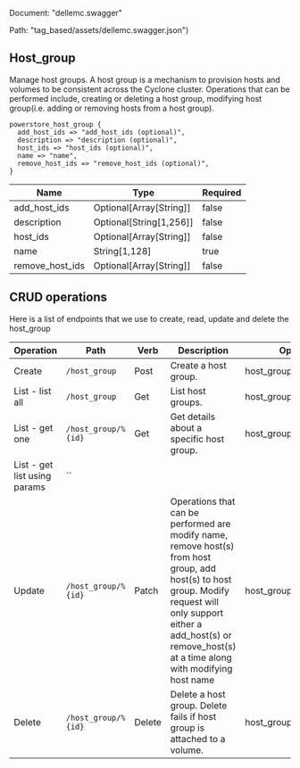 Document: "dellemc.swagger"


Path: "tag_based/assets/dellemc.swagger.json")

## Host_group

Manage host groups.
 A host group is a mechanism to provision hosts and volumes to be consistent across the Cyclone cluster. Operations that can be performed include, creating or deleting a host group, modifying host group(i.e. adding or removing hosts from a host group).

```puppet
powerstore_host_group {
  add_host_ids => "add_host_ids (optional)",
  description => "description (optional)",
  host_ids => "host_ids (optional)",
  name => "name",
  remove_host_ids => "remove_host_ids (optional)",
}
```

| Name        | Type           | Required       |
| ------------- | ------------- | ------------- |
|add_host_ids | Optional[Array[String]] | false |
|description | Optional[String[1,256]] | false |
|host_ids | Optional[Array[String]] | false |
|name | String[1,128] | true |
|remove_host_ids | Optional[Array[String]] | false |



## CRUD operations

Here is a list of endpoints that we use to create, read, update and delete the host_group

| Operation | Path | Verb | Description | OperationID |
| ------------- | ------------- | ------------- | ------------- | ------------- |
|Create|`/host_group`|Post|Create a host group.|host_group_create|
|List - list all|`/host_group`|Get|List host groups.|host_group_collection_query|
|List - get one|`/host_group/%{id}`|Get|Get details about a specific host group.|host_group_instance_query|
|List - get list using params|``||||
|Update|`/host_group/%{id}`|Patch|Operations that can be performed are modify name, remove host(s) from host group, add host(s) to host group. Modify request will only support either a add_host(s) or remove_host(s) at a time along with modifying host name|host_group_modify|
|Delete|`/host_group/%{id}`|Delete|Delete a host group. Delete fails if host group is attached to a volume.|host_group_delete|
